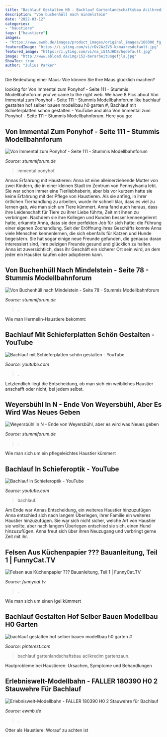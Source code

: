 ```yaml
---
title: "Bachlauf Gestalten H0 - Bachlauf Gartenlandschaftsbau Acilkredim Gartenzaun"
description: "Von buchenhüll nach mindelstein"
date: "2022-03-12"
categories:
- "haustiere"
tags: ["haustiere"]
images:
- "https://www.ewmb.de/images/product_images/original_images/180390_fg_01.jpg"
featuredImage: "https://i.ytimg.com/vi/rDv2Az2V5-k/maxresdefault.jpg"
featured_image: "https://i.ytimg.com/vi/na_iSTAJHD8/hqdefault.jpg"
image: "http://www.abload.de/img/152-berarbeitungefjla.jpg"
ShowToc: true
author: "Julius Parker"
---
```



Die Bedeutung einer Maus: Wie können Sie Ihre Maus glücklich machen?

	

		
looking for Von Immental zum Ponyhof - Seite 111 - Stummis Modellbahnforum you've came to the right web. We have 8 Pics about Von Immental zum Ponyhof - Seite 111 - Stummis Modellbahnforum like bachlauf gestalten hof selber bauen modellbau h0 garten #, Bachlauf mit Schieferplatten schön gestalten - YouTube and also Von Immental zum Ponyhof - Seite 111 - Stummis Modellbahnforum. Here you go:
		
    
## Von Immental Zum Ponyhof - Seite 111 - Stummis Modellbahnforum

<img loading=lazy src="https://abload.de/img/img_4636l2xys.jpg" onerror="this.onerror=null;this.src='https://tse2.mm.bing.net/th?id=OIP.oEXh3QzdjjIAv8KCIK-4NQHaFj&amp;pid=15.1';" alt="Von Immental zum Ponyhof - Seite 111 - Stummis Modellbahnforum">

_Source: stummiforum.de_

>immental ponyhof. 

	

Annas Erfahrung mit Haustieren:
Anna ist eine alleinerziehende Mutter von zwei Kindern, die in einer kleinen Stadt im Zentrum von Pennsylvania lebt. Sie war schon immer eine Tierliebhaberin, aber bis vor kurzem hatte sie keine Erfahrung mit der Pflege von Haustieren. Als sie anfing, in ihrer örtlichen Tierhandlung zu arbeiten, wurde ihr schnell klar, dass es viel zu lernen gab, wie man sich um Tiere kümmert. Anna fand auch heraus, dass ihre Leidenschaft für Tiere zu ihrer Liebe führte, Zeit mit ihnen zu verbringen. Nachdem sie ihre Kollegen und Kunden besser kennengelernt hatte, erkannte Anna, dass sie den perfekten Job für sich hatte: die Führung einer eigenen Zoohandlung. Seit der Eröffnung ihres Geschäfts konnte Anna viele Menschen kennenlernen, die sich ebenfalls für Katzen und Hunde begeistern. Sie hat sogar einige neue Freunde gefunden, die genauso daran interessiert sind, ihre pelzigen Freunde gesund und glücklich zu halten. Anna ist zuversichtlich, dass ihr Geschäft ein sicherer Ort sein wird, an dem jeder ein Haustier kaufen oder adoptieren kann.

    
## Von Buchenhüll Nach Mindelstein - Seite 78 - Stummis Modellbahnforum

<img loading=lazy src="http://abload.de/img/11qku5j.jpg" onerror="this.onerror=null;this.src='https://tse3.mm.bing.net/th?id=OIP.rGO1Oq3oE1Zz237H6wkN4AHaFW&amp;pid=15.1';" alt="Von Buchenhüll nach Mindelstein - Seite 78 - Stummis Modellbahnforum">

_Source: stummiforum.de_

>. 

	

Wie man Hermelin-Haustiere bekommt:

    
## Bachlauf Mit Schieferplatten Schön Gestalten - YouTube

<img loading=lazy src="https://i.ytimg.com/vi/rDv2Az2V5-k/maxresdefault.jpg" onerror="this.onerror=null;this.src='https://tse4.mm.bing.net/th?id=OIP.5SEFvkY5yByiP5zKQx8eDQHaEK&amp;pid=15.1';" alt="Bachlauf mit Schieferplatten schön gestalten - YouTube">

_Source: youtube.com_

>. 

	

Letztendlich liegt die Entscheidung, ob man sich ein weibliches Haustier anschafft oder nicht, bei jedem selbst.

    
## Weyersbühl In N - Ende Von Weyersbühl, Aber Es Wird Was Neues Geben

<img loading=lazy src="http://www.abload.de/img/152-berarbeitungefjla.jpg" onerror="this.onerror=null;this.src='https://tse3.mm.bing.net/th?id=OIP.S5FRAIn6UCgi7UOpk8-iAAHaFv&amp;pid=15.1';" alt="Weyersbühl in N - Ende von Weyersbühl, aber es wird was Neues geben">

_Source: stummiforum.de_

>. 

	

Wie man sich um ein pflegeleichtes Haustier kümmert

    
## Bachlauf In Schieferoptik - YouTube

<img loading=lazy src="https://i.ytimg.com/vi/pR0y8hIgZMs/hqdefault.jpg" onerror="this.onerror=null;this.src='https://tse3.mm.bing.net/th?id=OIP.IhowUkt8QO_s-SqH7c08RAHaFj&amp;pid=15.1';" alt="Bachlauf in Schieferoptik - YouTube">

_Source: youtube.com_

>bachlauf. 

	

Am Ende war Annas Entscheidung, ein weiteres Haustier hinzuzufügen
Anna entschied sich nach langem Überlegen, ihrer Familie ein weiteres Haustier hinzuzufügen. Sie war sich nicht sicher, welche Art von Haustier sie wollte, aber nach langem Überlegen entschied sie sich, einen Hund hinzuzufügen. Anna freut sich über ihren Neuzugang und verbringt gerne Zeit mit ihr.

    
## Felsen Aus Küchenpapier ??? Bauanleitung, Teil 1 | FunnyCat.TV

<img loading=lazy src="https://i.ytimg.com/vi/na_iSTAJHD8/hqdefault.jpg" onerror="this.onerror=null;this.src='https://tse2.mm.bing.net/th?id=OIP.Ahj-5lUi9Po6V5FfDaEtfwHaFj&amp;pid=15.1';" alt="Felsen aus Küchenpapier ??? Bauanleitung, Teil 1 | FunnyCat.TV">

_Source: funnycat.tv_

>. 

	

Wie man sich um einen Igel kümmert

    
## Bachlauf Gestalten Hof Selber Bauen Modellbau H0 Garten #

<img loading=lazy src="https://i.pinimg.com/originals/df/e5/30/dfe530aa869cad02f5e147ff0c1fe864.jpg" onerror="this.onerror=null;this.src='https://tse1.mm.bing.net/th?id=OIP.yQEcZAjfPuWl57Cj0Kv6ygHaJ3&amp;pid=15.1';" alt="bachlauf gestalten hof selber bauen modellbau h0 garten #">

_Source: pinterest.com_

>bachlauf gartenlandschaftsbau acilkredim gartenzaun. 

	

Hautprobleme bei Haustieren: Ursachen, Symptome und Behandlungen

    
## Erlebniswelt-Modellbahn - FALLER 180390 H0 2 Stauwehre Für Bachlauf

<img loading=lazy src="https://www.ewmb.de/images/product_images/original_images/180390_fg_01.jpg" onerror="this.onerror=null;this.src='https://tse2.mm.bing.net/th?id=OIP.Cjqq-mtl_NLkXncBnmSQCwHaDB&amp;pid=15.1';" alt="Erlebniswelt-Modellbahn - FALLER 180390 H0 2 Stauwehre für Bachlauf">

_Source: ewmb.de_

>. 

	

Otter als Haustiere: Worauf zu achten ist

